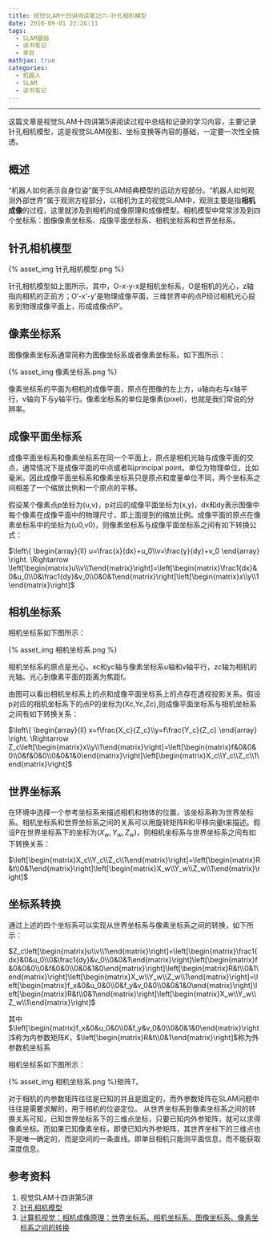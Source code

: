 ```yaml
---
title: 视觉SLAM十四讲阅读笔记六-针孔相机模型
date: 2018-09-01 22:26:11
tags: 
  - SLAM基础
  - 读书笔记
  - 单目
mathjax: true
categories: 
  - 机器人
  - SLAM
  - 读书笔记
---
```


---

这篇文章是视觉SLAM十四讲第5讲阅读过程中总结和记录的学习内容，主要记录针孔相机模型，这是视觉SLAM投影、坐标变换等内容的基础，一定要一次性全搞透。

<!--more--->

## 概述

“机器人如何表示自身位姿”属于SLAM经典模型的运动方程部分。“机器人如何观测外部世界”属于观测方程部分，以相机为主的视觉SLAM中，观测主要是指**相机成像**的过程，这里就涉及到相机的成像原理和成像模型。相机模型中常常涉及到四个坐标系：图像像素坐标系、成像平面坐标系、相机坐标系和世界坐标系。

## 针孔相机模型

{% asset_img 针孔相机模型.png %}

针孔相机模型如上图所示，其中，O-x-y-x是相机坐标系，O是相机的光心，z轴指向相机的正前方；O‘-x'-y'是物理成像平面，三维世界中的点P经过相机光心投影到物理成像平面上，形成成像点P’。

## 像素坐标系

图像像素坐标系通常简称为图像坐标系或者像素坐标系。如下图所示：

{% asset_img 像素坐标系.png %}

像素坐标系的平面为相机的成像平面，原点在图像的左上方，u轴向右与x轴平行，v轴向下与y轴平行。像素坐标系的单位是像素(pixel)，也就是我们常说的分辨率。

## 成像平面坐标系

成像平面坐标系和像素坐标系在同一个平面上，原点是相机光轴与成像平面的交点，通常情况下是成像平面的中点或者叫principal  point。单位为物理单位，比如毫米。因此成像平面坐标系和像素坐标系只是原点和度量单位不同，两个坐标系之间相差了一个缩放比例和一个原点的平移。

假设某个像素点p坐标为(u,v)，p对应的成像平面坐标为(x,y)，dx和dy表示图像中每个像素在成像平面中的物理尺寸，即上面提到的缩放比例。成像平面的原点在像素坐标系中的坐标为(u0,v0)，则像素坐标系与成像平面坐标系之间有如下转换公式：

$\left\{ \begin{array}{ll} u=\frac{x}{dx}+u_0\\v=\frac{y}{dy}+v_0 \end{array} \right. \Rightarrow  \left[\begin{matrix}u\\v\\1\end{matrix}\right]=\left[\begin{matrix}\frac1{dx}&0&u_0\\0&\frac1{dy}&v_0\\0&0&1\end{matrix}\right]\left[\begin{matrix}x\\y\\1\end{matrix}\right]$

## 相机坐标系

相机坐标系如下图所示：

{% asset_img 相机坐标系.png %}

相机坐标系的原点是光心，xc和yc轴与像素坐标系u轴和v轴平行，zc轴为相机的光轴。光心到像素平面的距离为焦距f。

由图可以看出相机坐标系上的点和成像平面坐标系上的点存在透视投影关系。假设p对应的相机坐标系下的点P的坐标为(Xc,Yc,Zc),则成像平面坐标系与相机坐标系之间有如下转换关系：

$\left\{ \begin{array}{ll} x=f\frac{X_c}{Z_c}\\y=f\frac{Y_c}{Z_c} \end{array} \right. \Rightarrow  Z_c\left[\begin{matrix}x\\y\\1\end{matrix}\right]=\left[\begin{matrix}f&0&0&0\\0&f&0&0\\0&0&1&0\end{matrix}\right]\left[\begin{matrix}X_c\\Y_c\\Z_c\\1\end{matrix}\right]$

## 世界坐标系

在环境中选择一个参考坐标系来描述相机和物体的位置，该坐标系称为世界坐标系。相机坐标系和世界坐标系之间的关系可以用旋转矩阵R和平移向量t来描述。假设P在世界坐标系下的坐标为$(X_w,Y_w,Z_w)$，则相机坐标系与世界坐标系之间有如下转换关系：

$\left[\begin{matrix}X_c\\Y_c\\Z_c\\1\end{matrix}\right]=\left[\begin{matrix}R&t\\0&1\end{matrix}\right]\left[\begin{matrix}X_w\\Y_w\\Z_w\\1\end{matrix}\right]$

## 坐标系转换

通过上述的四个坐标系可以实现从世界坐标系与像素坐标系之间的转换，如下所示：

$Z_c\left[\begin{matrix}u\\v\\1\end{matrix}\right]=\left[\begin{matrix}\frac1{dx}&0&u_0\\0&\frac1{dy}&v_0\\0&0&1\end{matrix}\right]\left[\begin{matrix}f&0&0&0\\0&f&0&0\\0&0&1&0\end{matrix}\right]\left[\begin{matrix}R&t\\0&1\end{matrix}\right]\left[\begin{matrix}X_w\\Y_w\\Z_w\\1\end{matrix}\right]=\left[\begin{matrix}f_x&0&u_0&0\\0&f_y&v_0&0\\0&0&1&0\end{matrix}\right]\left[\begin{matrix}R&t\\0&1\end{matrix}\right]\left[\begin{matrix}X_w\\Y_w\\Z_w\\1\end{matrix}\right]$

其中$\left[\begin{matrix}f_x&0&u_0&0\\0&f_y&v_0&0\\0&0&1&0\end{matrix}\right]$称为内参数矩阵$K$，$\left[\begin{matrix}R&t\\0&1\end{matrix}\right]$称为外参数机坐标系

相机坐标系如下图所示：

{% asset_img 相机坐标系.png %}矩阵$T$。

对于相机的内参数矩阵往往是已知的并且是固定的，而外参数矩阵在SLAM问题中往往是需要求解的，用于相机的位姿定位。
从世界坐标系到像素坐标系之间的转换关系可知，已知世界坐标系下的三维点坐标，只要已知内外参矩阵，就可以求得像素坐标。而如果已知像素坐标，即使已知内外参矩阵，其世界坐标下的三维点也不是唯一确定的，而是空间的一条直线。即单目相机只能测平面信息，而不能获取深度信息。

## 参考资料

1. 视觉SLAM十四讲第5讲
2. [针孔相机模型](http://zhehangt.win/2017/02/16/SLAM/CameraModel/)
3. [计算机视觉：相机成像原理：世界坐标系、相机坐标系、图像坐标系、像素坐标系之间的转换](https://blog.csdn.net/chentravelling/article/details/53558096)
